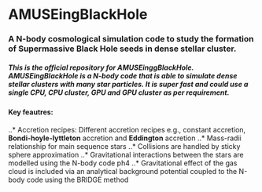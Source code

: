 # AMUSEingBlackHole

### A N-body cosmological simulation code to study the formation of Supermassive Black Hole seeds in dense stellar cluster.

##### This is the official repository for AMUSEinggBlackHole. AMUSEingBlackHole is a N-body code that is able to simulate dense stellar clusters with many star particles. It is super fast and could use a single CPU, CPU cluster, GPU and GPU cluster as per requirement.

#### Key feautres:
..* Accretion recipes: Different accretion recipes e.g., constant accretion, **Bondi-hoyle-lyttleton** accretion and **Eddington** accretion
..* Mass-radii relationship for main sequence stars 
..* Collisions are handled by sticky sphere approximation 
..* Gravitational interactions between the stars are modelled using the N-body code ph4
..* Gravitational effect of the gas cloud is included via an analytical background potential coupled to the N-body code using the BRIDGE method
